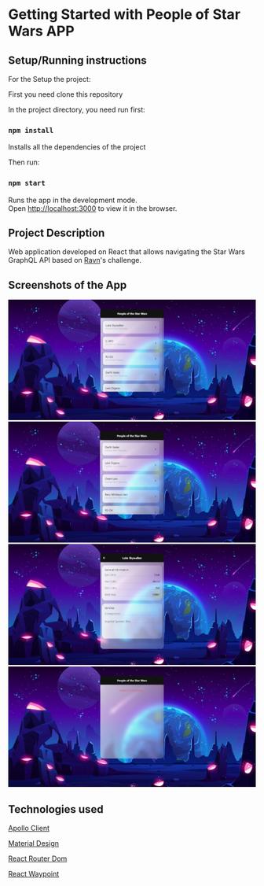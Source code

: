 # Getting Started with People of Star Wars APP

## Setup/Running instructions

For the Setup the project:

First you need clone this repository 

In the project directory, you need run first: 

### `npm install`
Installs all the dependencies of the project

Then run:

### `npm start`

Runs the app in the development mode.\
Open [http://localhost:3000](http://localhost:3000) to view it in the browser.


## Project Description

Web application developed on React that allows navigating the Star Wars GraphQL API based on [Ravn](https://www.ravn.co)'s challenge.

## Screenshots of the App

![image](https://github.com/dchavezp-code/Ravn-Challenge-V2-Dewitt-Chavez/blob/master/assets/screenshots/1.PNG)
![image](https://github.com/dchavezp-code/Ravn-Challenge-V2-Dewitt-Chavez/blob/master/assets/screenshots/2.PNG)
![image](https://github.com/dchavezp-code/Ravn-Challenge-V2-Dewitt-Chavez/blob/master/assets/screenshots/4.PNG)
![image](https://github.com/dchavezp-code/Ravn-Challenge-V2-Dewitt-Chavez/blob/master/assets/screenshots/5.PNG)

## Technologies used

[Apollo Client](https://www.apollographql.com/docs/react/get-started/)

[Material Design](https://material-ui.com/es/)

[React Router Dom](https://reactrouter.com/web/guides/quick-start)

[React Waypoint](https://npm.runkit.com/react-waypoint)


